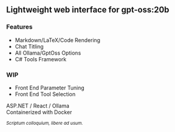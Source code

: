 ## Lightweight web interface for gpt-oss:20b<br/>

### Features
- Markdown/LaTeX/Code Rendering
- Chat Titling
- All Ollama/GptOss Options
- C# Tools Framework

### WIP
- Front End Parameter Tuning
- Front End Tool Selection

ASP.NET / React / Ollama<br/>
Containerized with Docker

<sub>*Scriptum colloquium, libere ad usum.*</sub>
